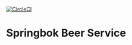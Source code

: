 [![CircleCI](https://dl.circleci.com/status-badge/img/circleci/2JkUiXgqcKgYdgf9kELPA9/6bDPVbtT9Yi2Ui33naSRrU/tree/main.svg?style=svg)](https://dl.circleci.com/status-badge/redirect/circleci/2JkUiXgqcKgYdgf9kELPA9/6bDPVbtT9Yi2Ui33naSRrU/tree/main)

# Springbok Beer Service


